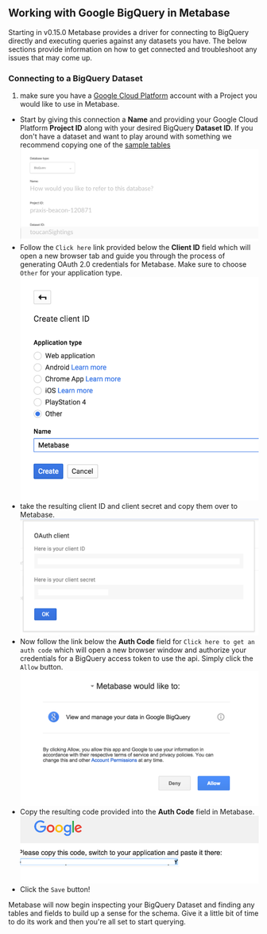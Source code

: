 
## Working with Google BigQuery in Metabase

Starting in v0.15.0 Metabase provides a driver for connecting to BigQuery directly and executing queries against any datasets you have.  The below sections provide information on how to get connected and troubleshoot any issues that may come up.

### Connecting to a BigQuery Dataset

1. make sure you have a [Google Cloud Platform](https://cloud.google.com/) account with a Project you would like to use in Metabase.
* Start by giving this connection a __Name__ and providing your Google Cloud Platform __Project ID__ along with your desired BigQuery __Dataset ID__.  If you don't have a dataset and want to play around with something we recommend copying one of the [sample tables](https://cloud.google.com/bigquery/sample-tables)
![basicfields](../images/bigquery_basic.png)
* Follow the `Click here` link provided below the __Client ID__ field which will open a new browser tab and guide you through the process of generating OAuth 2.0 credentials for Metabase.  Make sure to choose `Other` for your application type.
![clientid](../images/bigquery_clientid.png)
* take the resulting client ID and client secret and copy them over to Metabase.
![clientid](../images/bigquery_clientdetails.png)
* Now follow the link below the __Auth Code__ field for `Click here to get an auth code` which will open a new browser window and authorize your credentials for a BigQuery access token to use the api.  Simply click the `Allow` button.
![clientid](../images/bigquery_authcode.png)
* Copy the resulting code provided into the __Auth Code__ field in Metabase.
![clientid](../images/bigquery_copycode.png)
* Click the `Save` button!

Metabase will now begin inspecting your BigQuery Dataset and finding any tables and fields to build up a sense for the schema.  Give it a little bit of time to do its work and then you're all set to start querying.
